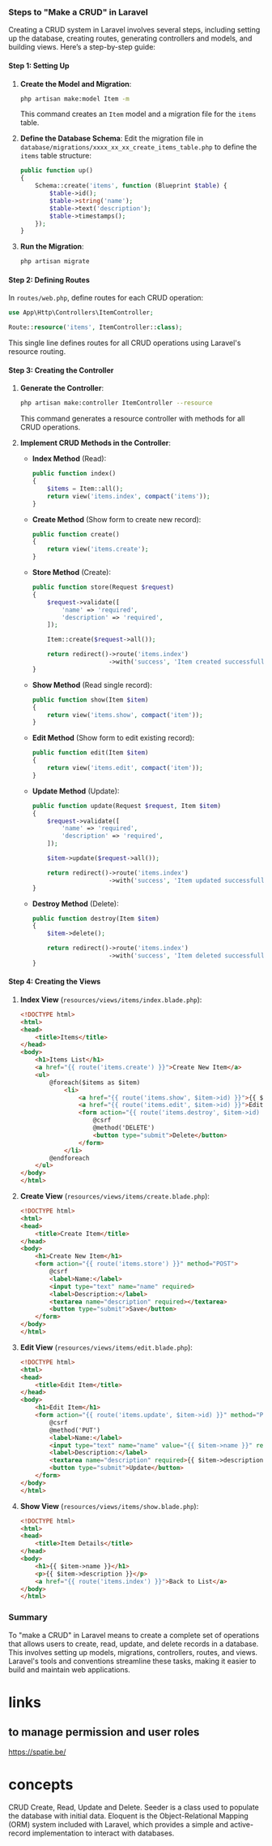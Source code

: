 ### Steps to "Make a CRUD" in Laravel

Creating a CRUD system in Laravel involves several steps, including setting up the database, creating routes, generating controllers and models, and building views. Here’s a step-by-step guide:

#### Step 1: Setting Up

1. **Create the Model and Migration**:
    ```bash
    php artisan make:model Item -m
    ```
    This command creates an `Item` model and a migration file for the `items` table.

2. **Define the Database Schema**:
    Edit the migration file in `database/migrations/xxxx_xx_xx_create_items_table.php` to define the `items` table structure:
    ```php
    public function up()
    {
        Schema::create('items', function (Blueprint $table) {
            $table->id();
            $table->string('name');
            $table->text('description');
            $table->timestamps();
        });
    }
    ```

3. **Run the Migration**:
    ```bash
    php artisan migrate
    ```

#### Step 2: Defining Routes

In `routes/web.php`, define routes for each CRUD operation:
```php
use App\Http\Controllers\ItemController;

Route::resource('items', ItemController::class);
```

This single line defines routes for all CRUD operations using Laravel's resource routing.

#### Step 3: Creating the Controller

1. **Generate the Controller**:
    ```bash
    php artisan make:controller ItemController --resource
    ```
    This command generates a resource controller with methods for all CRUD operations.

2. **Implement CRUD Methods in the Controller**:

    - **Index Method** (Read):
        ```php
        public function index()
        {
            $items = Item::all();
            return view('items.index', compact('items'));
        }
        ```

    - **Create Method** (Show form to create new record):
        ```php
        public function create()
        {
            return view('items.create');
        }
        ```

    - **Store Method** (Create):
        ```php
        public function store(Request $request)
        {
            $request->validate([
                'name' => 'required',
                'description' => 'required',
            ]);

            Item::create($request->all());

            return redirect()->route('items.index')
                             ->with('success', 'Item created successfully.');
        }
        ```

    - **Show Method** (Read single record):
        ```php
        public function show(Item $item)
        {
            return view('items.show', compact('item'));
        }
        ```

    - **Edit Method** (Show form to edit existing record):
        ```php
        public function edit(Item $item)
        {
            return view('items.edit', compact('item'));
        }
        ```

    - **Update Method** (Update):
        ```php
        public function update(Request $request, Item $item)
        {
            $request->validate([
                'name' => 'required',
                'description' => 'required',
            ]);

            $item->update($request->all());

            return redirect()->route('items.index')
                             ->with('success', 'Item updated successfully.');
        }
        ```

    - **Destroy Method** (Delete):
        ```php
        public function destroy(Item $item)
        {
            $item->delete();

            return redirect()->route('items.index')
                             ->with('success', 'Item deleted successfully.');
        }
        ```

#### Step 4: Creating the Views

1. **Index View** (`resources/views/items/index.blade.php`):
    ```html
    <!DOCTYPE html>
    <html>
    <head>
        <title>Items</title>
    </head>
    <body>
        <h1>Items List</h1>
        <a href="{{ route('items.create') }}">Create New Item</a>
        <ul>
            @foreach($items as $item)
                <li>
                    <a href="{{ route('items.show', $item->id) }}">{{ $item->name }}</a>
                    <a href="{{ route('items.edit', $item->id) }}">Edit</a>
                    <form action="{{ route('items.destroy', $item->id) }}" method="POST" style="display:inline;">
                        @csrf
                        @method('DELETE')
                        <button type="submit">Delete</button>
                    </form>
                </li>
            @endforeach
        </ul>
    </body>
    </html>
    ```

2. **Create View** (`resources/views/items/create.blade.php`):
    ```html
    <!DOCTYPE html>
    <html>
    <head>
        <title>Create Item</title>
    </head>
    <body>
        <h1>Create New Item</h1>
        <form action="{{ route('items.store') }}" method="POST">
            @csrf
            <label>Name:</label>
            <input type="text" name="name" required>
            <label>Description:</label>
            <textarea name="description" required></textarea>
            <button type="submit">Save</button>
        </form>
    </body>
    </html>
    ```

3. **Edit View** (`resources/views/items/edit.blade.php`):
    ```html
    <!DOCTYPE html>
    <html>
    <head>
        <title>Edit Item</title>
    </head>
    <body>
        <h1>Edit Item</h1>
        <form action="{{ route('items.update', $item->id) }}" method="POST">
            @csrf
            @method('PUT')
            <label>Name:</label>
            <input type="text" name="name" value="{{ $item->name }}" required>
            <label>Description:</label>
            <textarea name="description" required>{{ $item->description }}</textarea>
            <button type="submit">Update</button>
        </form>
    </body>
    </html>
    ```

4. **Show View** (`resources/views/items/show.blade.php`):
    ```html
    <!DOCTYPE html>
    <html>
    <head>
        <title>Item Details</title>
    </head>
    <body>
        <h1>{{ $item->name }}</h1>
        <p>{{ $item->description }}</p>
        <a href="{{ route('items.index') }}">Back to List</a>
    </body>
    </html>
    ```

### Summary

To "make a CRUD" in Laravel means to create a complete set of operations that allows users to create, read, update, and delete records in a database. This involves setting up models, migrations, controllers, routes, and views. Laravel's tools and conventions streamline these tasks, making it easier to build and maintain web applications.

# links
## to manage permission and user roles
  https://spatie.be/


# concepts
  CRUD Create, Read, Update and Delete.
  Seeder is a class used to populate the database with initial data.
  Eloquent is the Object-Relational Mapping (ORM) system included with Laravel, which provides a simple and active-record implementation to interact with databases.
